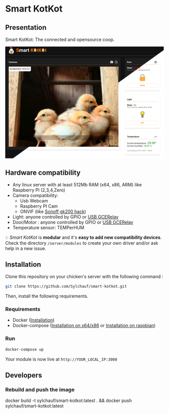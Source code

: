 # Smart KotKot

## Presentation

Smart KotKot: The connected and opensource coop.

![Smart KotKot](public/screen.png)

## Hardware compatibility

- Any linux server with at least 512Mb RAM (x64, x86, ARM) like Raspberry PI (2,3,4,Zero)
- Camera compatibility: 
  - Usb Webcam 
  - Raspberry PI Cam
  - ONVIF (like [Sonoff gk200 hack](https://github.com/roleoroleo/sonoff-hack))
- Light: anyone controlled by GPIO or [USB GCERelay](https://www.gce-electronics.com/en/-usb/247-126-controller-usb-8-relay-board.html#/29-boitier-without_box)
- Door/Motor : anyone controlled by GPIO or [USB GCERelay](https://www.gce-electronics.com/en/-usb/247-126-controller-usb-8-relay-board.html#/29-boitier-without_box)
- Temperature sensor: TEMPerHUM

💡 _Smart KotKot_ is **modular** and it's **easy to add new compatibility devices**. Check the directory `/server/modules` to create your own driver and/or ask help in a new issue.

## Installation

Clone this repository on your chicken's server with the following command :

```bash
git clone https://github.com/Sylchauf/smart-kotkot.git
```

Then, install the following requirements.

### Requirements

- Docker ([Installation](https://docs.docker.com/get-docker/))
- Docker-compose ([Installation on x64/x86](https://docs.docker.com/compose/install/) or [Installation on raspbian](https://dev.to/elalemanyo/how-to-install-docker-and-docker-compose-on-raspberry-pi-1mo))

### Run

```bash
docker-compose up
```

Your module is now live at `http://YOUR_LOCAL_IP:3000`

## Developers

### Rebuild and push the image

docker build -t sylchauf/smart-kotkot:latest . && docker push sylchauf/smart-kotkot:latest
